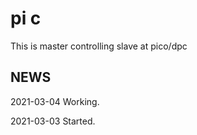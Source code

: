 # pi c

This is master controlling slave at pico/dpc


## NEWS

2021-03-04 Working.

2021-03-03 Started.
